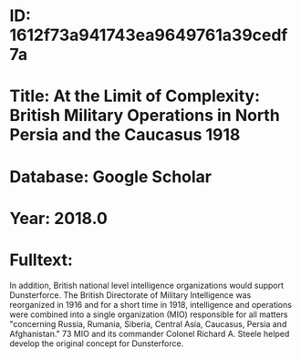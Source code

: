 # ID: 1612f73a941743ea9649761a39cedf7a
# Title: At the Limit of Complexity: British Military Operations in North Persia and the Caucasus 1918
# Database: Google Scholar
# Year: 2018.0
# Fulltext:
In addition, British national level intelligence organizations would support Dunsterforce.
The British Directorate of Military Intelligence was reorganized in 1916 and for a short time in 1918, intelligence and operations were combined into a single organization (MIO) responsible for all matters "concerning Russia, Rumania, Siberia, Central Asia, Caucasus, Persia and Afghanistan."
73 MIO and its commander Colonel Richard A. Steele helped develop the original concept for Dunsterforce.